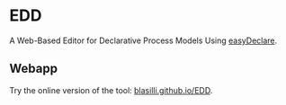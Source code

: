 # EDD

A Web-Based Editor for Declarative Process Models Using [easyDeclare](https://github.com/blasilli/easyDeclare).


## Webapp
Try the online version of the tool: [blasilli.github.io/EDD](https://blasilli.github.io/EDD).

